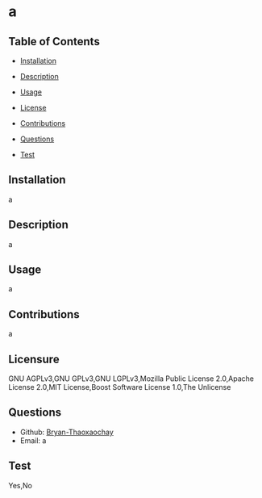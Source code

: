 # a

## Table of Contents 

* [Installation](#Installation)

* [Description](#Description)

* [Usage](#Usage)

* [License](#Contributions)

* [Contributions](#Licensure)

* [Questions](#Questions)

* [Test](#Test)


## Installation 

a
    
## Description 

a
    
## Usage

a

## Contributions

a

## Licensure 

GNU AGPLv3,GNU GPLv3,GNU LGPLv3,Mozilla Public License 2.0,Apache License 2.0,MIT License,Boost Software License 1.0,The Unlicense

## Questions 

* Github: [Bryan-Thaoxaochay](https://github.com/Bryan-Thaoxaochay)
* Email: a

## Test

Yes,No
